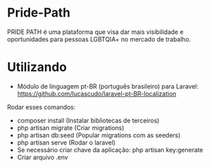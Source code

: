 # Pride-Path
PRIDE PATH é uma plataforma que visa dar mais visibilidade e oportunidades para pessoas LGBTQIA+ no mercado de trabalho. 

# Utilizando

- Módulo de linguagem pt-BR (português brasileiro) para Laravel: https://github.com/lucascudo/laravel-pt-BR-localization

Rodar esses comandos:
- composer install (Instalar bibliotecas de terceiros)
- php artisan migrate (Criar migrations)
- php artisan db:seed (Popular migrations com as seeders)
- php artisan serve (Rodar o laravel)
- Se necessário criar chave da aplicação: php artisan key:generate
- Criar arquivo .env
